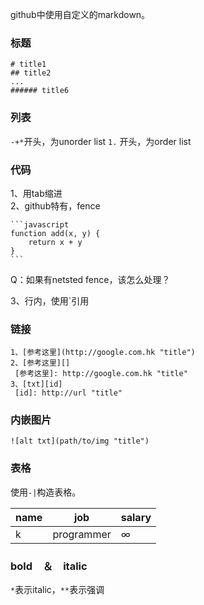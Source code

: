 github中使用自定义的markdown。

### 标题

```
# title1
## title2
...
###### title6
```

### 列表
`-+*`开头，为unorder list
`1.` 开头，为order list

### 代码
1、用tab缩进    
2、github特有，fence

    ```javascript
    function add(x, y) {
        return x + y
    }
    ```

Q：如果有netsted fence，该怎么处理？

3、行内，使用`引用

### 链接

```
1、[参考这里](http://google.com.hk "title")
2、[参考这里][]
 [参考这里]: http://google.com.hk "title"
3、[txt][id]
 [id]: http://url "title"
```

### 内嵌图片

```
![alt txt](path/to/img "title")
```

### 表格
使用`-|`构造表格。

|name | job | salary|
|----|----|----|
|k | programmer | &infin;|

### bold　＆　italic
`*`表示italic，`**`表示强调
